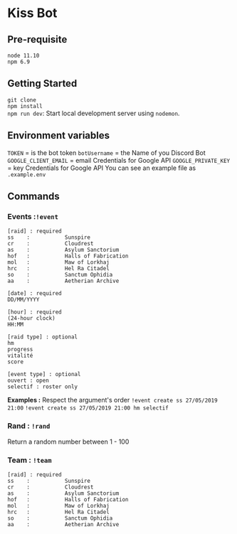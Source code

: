 # Kiss Bot

## Pre-requisite

`node 11.10`  
`npm 6.9`

## Getting Started

`git clone`  
`npm install`  
`npm run dev`: Start local development server using `nodemon`.

## Environment variables

`TOKEN` = is the bot token
`botUsername` = the Name of you Discord Bot
`GOOGLE_CLIENT_EMAIL` = email Credentials for Google API
`GOOGLE_PRIVATE_KEY` = key Credentials for Google API
You can see an example file as `.example.env`

## Commands

### Events :`!event`

```
[raid] : required
ss    :           Sunspire
cr    :           Cloudrest
as    :           Asylum Sanctorium
hof   :           Halls of Fabrication
mol   :           Maw of Lorkhaj
hrc   :           Hel Ra Citadel
so    :           Sanctum Ophidia
aa    :           Aetherian Archive
```

```
[date] : required
DD/MM/YYYY
```

```
[hour] : required
(24-hour clock)
HH:MM
```

```
[raid type] : optional
hm
progress
vitalité
score
```

```
[event type] : optional
ouvert : open
selectif : roster only
```

**Examples :**
Respect the argument's order
`!event create ss 27/05/2019 21:00`
`!event create ss 27/05/2019 21:00 hm selectif`

### Rand : `!rand`

Return a random number between 1 - 100

### Team : `!team`

```
[raid] : required
ss    :           Sunspire
cr    :           Cloudrest
as    :           Asylum Sanctorium
hof   :           Halls of Fabrication
mol   :           Maw of Lorkhaj
hrc   :           Hel Ra Citadel
so    :           Sanctum Ophidia
aa    :           Aetherian Archive
```
